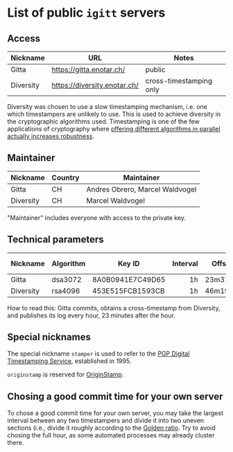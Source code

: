 # List of public `igitt` servers

## Access

| Nickname    | URL                          | Notes                   |
| ----------- | ---------------------------- | ----------------------- |
| Gitta       | https://gitta.enotar.ch/     | public                  |
| Diversity   | https://diversity.enotar.ch/ | cross-timestamping only |

Diversity was chosen to use a slow timestamping mechanism, i.e. one which
timestampers are unlikely to use. This is used to achieve diversity in the
cryptographic algorithms used. Timestamping is one of the few applications
of cryptography where [offering different algorithms in parallel actually
increases robustness](./Cryptography.md#algorithm-diversity).

## Maintainer

| Nickname    | Country | Maintainer                      |
| ----------- | ------- | ------------------------------- |
| Gitta       | CH      | Andres Obrero, Marcel Waldvogel |
| Diversity   | CH      | Marcel Waldvogel                |

"Maintainer" includes everyone with access to the private key.

## Technical parameters

| Nickname    | Algorithm | Key ID           | Interval | Offset | Timestamped by |
| ----------- | --------- | ---------------- | --------:| ------:| -------------- |
| Gitta       | dsa3072   | 8A0B0941E7C49D65 |       1h | 23m37s | Diversity      |
| Diversity   | rsa4096   | 453E515FCB1593CB |       1h | 46m19s | Gitta          |

How to read this: Gitta commits, obtains a cross-timestamp from Diversity, and
publishes its log every hour, 23 minutes after the hour.

## Special nicknames

The special nickname `stamper` is used to refer to the [PGP Digital
Timestamping Service](http://www.itconsult.co.uk/stamper.htm),
established in 1995.

`originstamp` is reserved for [OriginStamp](https://originstamp.org).

## Chosing a good commit time for your own server

To chose a good commit time for your own server, you may take the largest
interval between any two timestampers and divide it into two uneven sections
(i.e., divide it roughly according to the [Golden
ratio](https://en.wikipedia.org/wiki/Golden_ratio). Try to avoid chosing
the full hour, as some automated processes may already cluster there.
